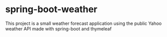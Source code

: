 # spring-boot-weather

This project is a small weather forecast application using the public Yahoo weather API made with spring-boot and thymeleaf

